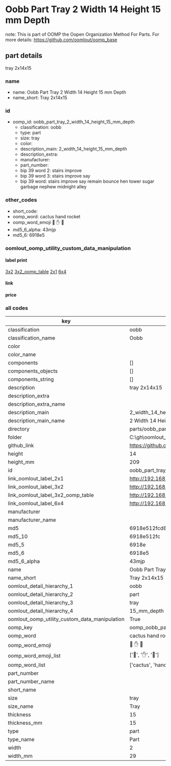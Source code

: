 # Oobb Part Tray 2 Width 14 Height 15 mm Depth  

note: This is part of OOMP the Oopen Organization Method For Parts. For more details: https://github.com/oomlout/oomp_base

##  part details
  



tray 2x14x15



### name
* name: Oobb Part Tray 2 Width 14 Height 15 mm Depth
* name_short: Tray 2x14x15 
### id
* oomp_id: oobb_part_tray_2_width_14_height_15_mm_depth
  * classification: oobb
  * type: part
  * size: tray
  * color: 
  * description_main: 2_width_14_height_15_mm_depth
  * description_extra: 
  * manufacturer: 
  * part_number: 
  * bip 39 word 2: stairs improve
  * bip 39 word 3: stairs improve say
  * bip 39 word: stairs improve say remain bounce hen tower sugar garbage nephew midnight alley

### other_codes
* short_code: 
* oomp_word: cactus hand rocket
* oomp_word_emoji :cactus: :hand: :rocket:
* md5_6_alpha: 43mjp
* md5_6: 6918e5






### oomlout_oomp_utility_custom_data_manipulation
#### label print
[3x2](http://192.168.1.245:1112/?label=oomp%2043mjp)
[3x2_oomp_table](http://192.168.1.108:1112/?label=oomp%2043mjp)
[2x1](http://192.168.1.242:1112/?label=oomp%2043mjp)
[6x4](http://192.168.1.55:1112/?label=oomp%2043mjp)    

#### link

                              

#### price







### all codes 
| key | value |  
| --- | --- |  
| classification | oobb |  
| classification_name | Oobb |  
| color |  |  
| color_name |  |  
| components | [] |  
| components_objects | [] |  
| components_string | [] |  
| description | tray 2x14x15 |  
| description_extra |  |  
| description_extra_name |  |  
| description_main | 2_width_14_height_15_mm_depth |  
| description_main_name | 2 Width 14 Height 15 mm Depth |  
| directory | parts/oobb_part_tray_2_width_14_height_15_mm_depth |  
| folder | C:\gh\oomlout_oobb_version_4_generated_parts\parts\oobb_part_tray_2_width_14_height_15_mm_depth |  
| github_link | https://github.com/oomlout/oomlout_oomp_part_src/tree/main/parts/oobb_part_tray_2_width_14_height_15_mm_depth |  
| height | 14 |  
| height_mm | 209 |  
| id | oobb_part_tray_2_width_14_height_15_mm_depth |  
| link_oomlout_label_2x1 | http://192.168.1.242:1112/?label=oomp%2043mjp |  
| link_oomlout_label_3x2 | http://192.168.1.245:1112/?label=oomp%2043mjp |  
| link_oomlout_label_3x2_oomp_table | http://192.168.1.108:1112/?label=oomp%2043mjp |  
| link_oomlout_label_6x4 | http://192.168.1.55:1112/?label=oomp%2043mjp |  
| manufacturer |  |  
| manufacturer_name |  |  
| md5 | 6918e512fcd8dcc5ac8d3b597fdc86a2 |  
| md5_10 | 6918e512fc |  
| md5_5 | 6918e |  
| md5_6 | 6918e5 |  
| md5_6_alpha | 43mjp |  
| name | Oobb Part Tray 2 Width 14 Height 15 mm Depth |  
| name_short | Tray 2x14x15  |  
| oomlout_detail_hierarchy_1 | oobb |  
| oomlout_detail_hierarchy_2 | part |  
| oomlout_detail_hierarchy_3 | tray |  
| oomlout_detail_hierarchy_4 | 15_mm_depth |  
| oomlout_oomp_utility_custom_data_manipulation | True |  
| oomp_key | oomp_oobb_part_tray_2_width_14_height_15_mm_depth |  
| oomp_word | cactus hand rocket |  
| oomp_word_emoji | :cactus: :hand: :rocket: |  
| oomp_word_emoji_list | [':cactus:', ':hand:', ':rocket:'] |  
| oomp_word_list | ['cactus', 'hand', 'rocket'] |  
| part_number |  |  
| part_number_name |  |  
| short_name |  |  
| size | tray |  
| size_name | Tray |  
| thickness | 15 |  
| thickness_mm | 15 |  
| type | part |  
| type_name | Part |  
| width | 2 |  
| width_mm | 29 |  
